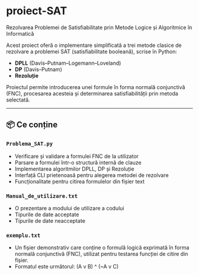 # proiect-SAT
Rezolvarea Problemei de Satisfiabilitate prin Metode Logice și Algoritmice în Informatică

Acest proiect oferă o implementare simplificată a trei metode clasice de rezolvare a problemei SAT (satisfiabilitate booleană), scrise în Python:

- **DPLL** (Davis–Putnam–Logemann–Loveland)
- **DP** (Davis–Putnam)
- **Rezoluție**

Proiectul permite introducerea unei formule  în forma normală conjunctivă (FNC), procesarea acesteia și determinarea satisfiabilității prin metoda selectată.

---

## 📦 Ce conține

### `Problema_SAT.py`
- Verificare și validare a formulei FNC de la utilizator
- Parsare a formulei într-o structură internă de clauze
- Implementarea algoritmilor DPLL, DP și Rezoluție
- Interfață CLI prietenoasă pentru alegerea metodei de rezolvare
- Funcționalitate pentru citirea formulelor din fișier text

### `Manual_de_utilizare.txt`
- O prezentare a modului de utilizare a codului
- Tipurile de date acceptate
- Tipurile de date neacceptate

### `exemplu.txt`
- Un fișier demonstrativ care conține o formulă logică exprimată în forma normală conjunctivă (FNC), utilizat pentru testarea funcției de citire din fișier.
- Formatul este următorul: (A v B) ^ (~A v C) 
